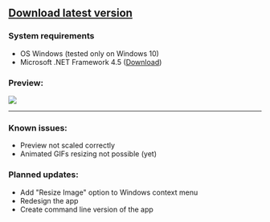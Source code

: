 <a href="https://github.com/SimonOravec/SimpleImageResizer/releases/download/0.1/imgresizer.exe"><h2>Download latest version</h2></a>

<h3>System requirements</h3>
<ul>
<li>OS Windows (tested only on Windows 10)</li>
<li>Microsoft .NET Framework 4.5 (<a href="https://www.microsoft.com/en-us/download/details.aspx?id=30653" target="_blank">Download</a>)</li>
</ul>

<h3>Preview:</h3>
<img src="https://i.imgur.com/klIS6C2.png">
<hr>
<h3>Known issues:</h3>
<ul>
<li>Preview not scaled correctly</li>
<li>Animated GIFs resizing not possible (yet)</li>
</ul>

<h3>Planned updates:</h3>
<ul>
<li>Add "Resize Image" option to Windows context menu</li>
<li>Redesign the app</li>
<li>Create command line version of the app</li>
</ul>
